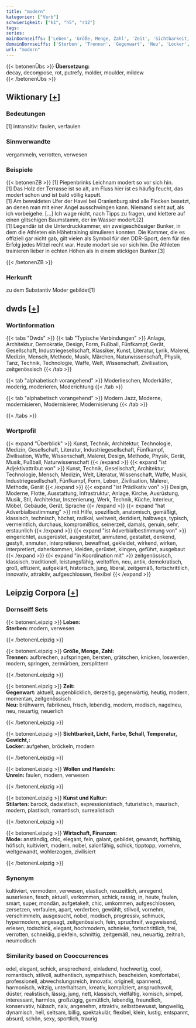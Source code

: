 ```yaml
---
title: "modern"
kategorien: ["Verb"]
schwierigkeit: ["k1", "h5", "r12"]
tags:
series:
mainDornseiffs: ['Leben', 'Größe, Menge, Zahl', 'Zeit', 'Sichtbarkeit, Licht, Farbe, Schall, Temperatur, Gewicht,', 'Wollen und Handeln', 'Kunst und Kultur', 'Wirtschaft, Finanzen']
domainDornseiffs: ['Sterben', 'Trennen', 'Gegenwart', 'Neu', 'Locker', 'Unrein', 'Stilarten', 'Mode']
url: "modern"
---
```


{{< betonenÜbs >}}
**Übersetzung:**  
decay, decompose, rot, putrefy, molder, moulder, mildew  
{{< /betonenÜbs >}}

## Wiktionary [[+](https://de.wiktionary.org/wiki/modern)]

### Bedeutungen
[1] intransitiv: faulen, verfaulen  

### Sinnverwandte
vergammeln, verrotten, verwesen  

### Beispiele
{{< betonenZB >}}
[1] Piepenbrinks Leichnam modert so vor sich hin.  
[1] Das Holz der Terrasse ist so alt, am Fluss hier ist es häufig feucht, das modert schon und ist bald völlig kaputt.  
[1] Am bewaldeten Ufer der Havel bei Oranienburg sind alle Flecken besetzt, an denen man mit einer Angel ausschwingen kann. Niemand sieht auf, als ich vorbeigehe. […] Ich wage nicht, nach Tipps zu fragen, und klettere auf einen glitschigen Baumstamm, der im Wasser modert.[2]  
[1] Legendär ist die Unterdruckkammer, ein zweigeschössiger Bunker, in dem die Athleten ein Höhetraining simulieren konnten. Die Kammer, die es offiziell gar nicht gab, gilt vielen als Symbol für den DDR-Sport, dem für den Erfolg jedes Mittel recht war. Heute modert sie vor sich hin. Die Athleten trainieren lieber in echten Höhen als in einem stickigen Bunker.[3]  

{{< /betonenZB >}}
### Herkunft
zu dem Substantiv Moder gebildet[1]  



## dwds [[+](https://www.dwds.de/wb/modern)]

### Wortinformation
{{< tabs "Dwds" >}}
{{< tab "Typische Verbindungen" >}}
Anlage, Architektur, Demokratie, Design, Form, Fußball, Fünfkampf, Gerät, Gesellschaft, Industriegesellschaft, Klassiker, Kunst, Literatur, Lyrik, Malerei, Medizin, Mensch, Methode, Musik, Märchen, Naturwissenschaft, Physik, Tanz, Technik, Technologie, Waffe, Welt, Wissenschaft, Zivilisation, zeitgenössisch
{{< /tab >}}

{{< tab "alphabetisch vorangehend" >}}
Moderlieschen, Moderkäfer, moderig, moderieren, Moderichtung
{{< /tab >}}

{{< tab "alphabetisch vorangehend" >}}
Modern Jazz, Moderne, modernisieren, Modernisierer, Modernisierung
{{< /tab >}}

{{< /tabs >}}

### Wortprofil
{{< expand "Überblick" >}} Kunst, Technik, Architektur, Technologie, Medizin, Gesellschaft, Literatur, Industriegesellschaft, Fünfkampf, Zivilisation, Waffe, Wissenschaft, Malerei, Design, Methode, Physik, Gerät, Musik, Fußball, Naturwissenschaft {{< /expand >}}
{{< expand "ist Adjektivattribut von" >}} Kunst, Technik, Gesellschaft, Architektur, Technologie, Mensch, Medizin, Welt, Literatur, Wissenschaft, Waffe, Musik, Industriegesellschaft, Fünfkampf, Form, Leben, Zivilisation, Malerei, Methode, Gerät {{< /expand >}}
{{< expand "ist Prädikativ von" >}} Design, Moderne, Flotte, Ausstattung, Infrastruktur, Anlage, Kirche, Ausrüstung, Musik, Stil, Architektur, Inszenierung, Werk, Technik, Küche, Interieur, Möbel, Gebäude, Gerät, Sprache {{< /expand >}}
{{< expand "hat Adverbialbestimmung" >}} mit Hilfe, spezifisch, anatomisch, gemäßigt, klassisch, technisch, höchst, radikal, weltweit, dezidiert, halbwegs, typisch, vermeintlich, durchaus, kompromißlos, seinerzeit, damals, genuin, sehr, erstaunlich {{< /expand >}}
{{< expand "ist Adverbialbestimmung von" >}} eingerichtet, ausgerüstet, ausgestattet, anmutend, gestaltet, denkend, gestylt, anmuten, interpretieren, bewaffnet, gekleidet, wirkend, wirken, interpretiert, daherkommen, kleiden, gerüstet, klingen, geführt, ausgebaut {{< /expand >}}
{{< expand "in Koordination mit" >}} zeitgenössisch, klassisch, traditionell, leistungsfähig, weltoffen, neu, antik, demokratisch, groß, effizient, aufgeklärt, historisch, jung, liberal, zeitgemäß, fortschrittlich, innovativ, attraktiv, aufgeschlossen, flexibel {{< /expand >}}

## Leipzig Corpora [[+](https://corpora.uni-leipzig.de/en/res?word=modern&corpusId=deu_newscrawl-public_2018)]

### Dornseiff Sets
{{< betonenLeipzig >}}
**Leben:**  
**Sterben:** modern, verwesen  

{{< /betonenLeipzig >}}


{{< betonenLeipzig >}}
**Größe, Menge, Zahl:**  
**Trennen:** aufbrechen, aufspringen, bersten, grätschen, knicken, loswerden, modern, springen, zermürben, zersplittern  

{{< /betonenLeipzig >}}


{{< betonenLeipzig >}}
**Zeit:**  
**Gegenwart:** aktuell, augenblicklich, derzeitig, gegenwärtig, heutig, modern, momentan, zeitgenössisch  
**Neu:** brühwarm, fabrikneu, frisch, lebendig, modern, modisch, nagelneu, neu, neuartig, neuerlich  

{{< /betonenLeipzig >}}


{{< betonenLeipzig >}}
**Sichtbarkeit, Licht, Farbe, Schall, Temperatur, Gewicht,:**  
**Locker:** aufgehen, bröckeln, modern  

{{< /betonenLeipzig >}}


{{< betonenLeipzig >}}
**Wollen und Handeln:**  
**Unrein:** faulen, modern, verwesen  

{{< /betonenLeipzig >}}


{{< betonenLeipzig >}}
**Kunst und Kultur:**  
**Stilarten:** barock, dadaistisch, expressionistisch, futuristisch, maurisch, modern, plastisch, romantisch, surrealistisch  

{{< /betonenLeipzig >}}


{{< betonenLeipzig >}}
**Wirtschaft, Finanzen:**  
**Mode:** anständig, chic, elegant, fein, galant, gebildet, gewandt, hoffähig, höfisch, kultiviert, modern, nobel, salonfähig, schick, tipptopp, vornehm, weltgewandt, wohlerzogen, zivilisiert  

{{< /betonenLeipzig >}}

### Synonym
kultiviert, vermodern, verwesen, elastisch, neuzeitlich, anregend, auserlesen, fesch, aktuell, verkommen, schick, rassig, in, heute, faulen, smart, super, mondän, aufgetakelt, chic, umkommen, aufgeschlossen, zersetzen, verfaulen, apart, verderben, gewählt, stilvoll, vornehm, verschimmeln, ausgesucht, nobel, modisch, progressiv, schmuck, hypermodern, angesagt, zeitgenössisch, fein, spruchreif, wegweisend, erlesen, todschick, elegant, hochmodern, schnieke, fortschrittlich, frei, verrotten, schneidig, piekfein, schnittig, zeitgemäß, neu, neuartig, zeitnah, neumodisch


### Similarity based on Cooccurrences
edel, elegant, schick, ansprechend, einladend, hochwertig, cool, romantisch, stilvoll, authentisch, sympathisch, bescheiden, komfortabel, professionell, abwechslungsreich, innovativ, originell, spannend, harmonisch, witzig, unterhaltsam, kreativ, kompliziert, anspruchsvoll, düster, realistisch, lässig, jung, nett, klassisch, vielfältig, komisch, simpel, interessant, harmlos, großzügig, gemütlich, lebendig, freundlich, konservativ, hübsch, naiv, angenehm, attraktiv, selbstbewusst, langweilig, dynamisch, hell, seltsam, billig, spektakulär, flexibel, klein, lustig, entspannt, absurd, schön, sexy, sportlich, traurig


